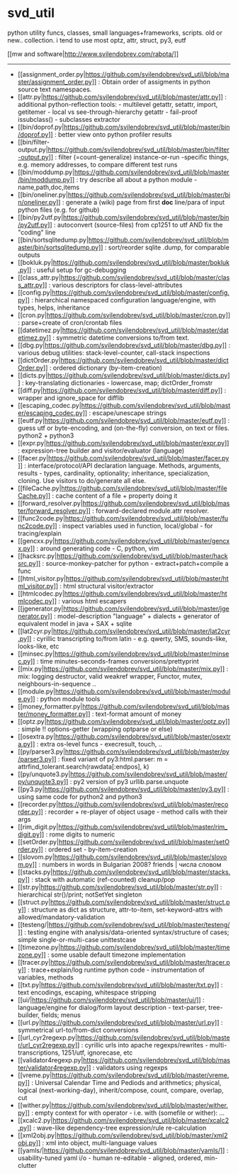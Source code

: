 svd_util
========

python utility funcs, classes, small languages+frameworks, scripts. 
old or new.. collection.
i tend to use most optz, attr, struct, py3, eutf

[[mw and software|http://www.svilendobrev.com/rabota/]]

--------

* [[assignment_order.py|https://github.com/svilendobrev/svd_util/blob/master/assignment_order.py]] : Obtain order of assigments in python source text namespaces.
* [[attr.py|https://github.com/svilendobrev/svd_util/blob/master/attr.py]] : additional python-reflection tools: - multilevel getattr, setattr, import, getitemer - local vs see-through-hierarchy getattr - fail-proof issubclass() - subclasses extractor
* [[bin/doprof.py|https://github.com/svilendobrev/svd_util/blob/master/bin/doprof.py]] : better view onto python profiler results
* [[bin/filter-output.py|https://github.com/svilendobrev/svd_util/blob/master/bin/filter-output.py]] : filter (=count-generalize) instance-or-run -specific things, e.g. memory addresses, to compare different test runs
* [[bin/moddump.py|https://github.com/svilendobrev/svd_util/blob/master/bin/moddump.py]] : try describe all about a python module - name,path,doc,items
* [[bin/oneliner.py|https://github.com/svilendobrev/svd_util/blob/master/bin/oneliner.py]] : generate a (wiki) page from first __doc__ line/para of input python files (e.g. for github)
* [[bin/py2utf.py|https://github.com/svilendobrev/svd_util/blob/master/bin/py2utf.py]] : autoconvert (source-files) from cp1251 to utf AND fix the "coding" line
* [[bin/sortsqlitedump.py|https://github.com/svilendobrev/svd_util/blob/master/bin/sortsqlitedump.py]] : sort/reorder sqlite .dump, for comparable outputs
* [[bokluk.py|https://github.com/svilendobrev/svd_util/blob/master/bokluk.py]] : useful setup for gc-debugging
* [[class_attr.py|https://github.com/svilendobrev/svd_util/blob/master/class_attr.py]] : various descriptors for class-level-attributes
* [[config.py|https://github.com/svilendobrev/svd_util/blob/master/config.py]] : hierarchical namespaced configuration language/engine, with types, helps, inheritance
* [[cron.py|https://github.com/svilendobrev/svd_util/blob/master/cron.py]] : parse+create of cron/crontab files
* [[datetimez.py|https://github.com/svilendobrev/svd_util/blob/master/datetimez.py]] : symmetric datetime conversions to/from text.
* [[dbg.py|https://github.com/svilendobrev/svd_util/blob/master/dbg.py]] : various debug utilities: stack-level-counter, call-stack inspections
* [[dictOrder.py|https://github.com/svilendobrev/svd_util/blob/master/dictOrder.py]] : ordered dictionary (by-item-creation)
* [[dicts.py|https://github.com/svilendobrev/svd_util/blob/master/dicts.py]] : key-translating dictionaries - lowercase, map; dictOrder_fromstr
* [[diff.py|https://github.com/svilendobrev/svd_util/blob/master/diff.py]] : wrapper and ignore_space for difflib
* [[escaping_codec.py|https://github.com/svilendobrev/svd_util/blob/master/escaping_codec.py]] : escape/unescape strings
* [[eutf.py|https://github.com/svilendobrev/svd_util/blob/master/eutf.py]] : guess utf or byte-encoding, and (on-the-fly) conversion, on text or files. python2 + python3
* [[expr.py|https://github.com/svilendobrev/svd_util/blob/master/expr.py]] : expression-tree builder and visitor/evaluator (language)
* [[facer.py|https://github.com/svilendobrev/svd_util/blob/master/facer.py]] : interface/protocol/API declaration language. Methods, arguments, results - types, cardinality, optionality; inheritance, specialization, cloning. Use visitors to do/generate all else.
* [[fileCache.py|https://github.com/svilendobrev/svd_util/blob/master/fileCache.py]] : cache content of a file + property doing it
* [[forward_resolver.py|https://github.com/svilendobrev/svd_util/blob/master/forward_resolver.py]] : forward-declared module.attr resolver.
* [[func2code.py|https://github.com/svilendobrev/svd_util/blob/master/func2code.py]] : inspect variables used in function, local/global - for tracing/explain
* [[gencxx.py|https://github.com/svilendobrev/svd_util/blob/master/gencxx.py]] : around generating code - C, python, vim
* [[hacksrc.py|https://github.com/svilendobrev/svd_util/blob/master/hacksrc.py]] : source-monkey-patcher for python - extract+patch+compile a func
* [[html_visitor.py|https://github.com/svilendobrev/svd_util/blob/master/html_visitor.py]] : html structural visitor/extractor
* [[htmlcodec.py|https://github.com/svilendobrev/svd_util/blob/master/htmlcodec.py]] : various html escapers
* [[jgenerator.py|https://github.com/svilendobrev/svd_util/blob/master/jgenerator.py]] : model-description "language" + dialects + generator of equivalent model in java + SAX + sqlite
* [[lat2cyr.py|https://github.com/svilendobrev/svd_util/blob/master/lat2cyr.py]] : cyrillic transcripting to/from latin - e.g. qwerty, SMS, sounds-like, looks-like, etc
* [[minsec.py|https://github.com/svilendobrev/svd_util/blob/master/minsec.py]] : time minutes-seconds-frames conversions/prettyprint
* [[mix.py|https://github.com/svilendobrev/svd_util/blob/master/mix.py]] : mix: logging destructor, valid weakref wrapper, Functor, mutex, neighbours-in-sequence ..
* [[module.py|https://github.com/svilendobrev/svd_util/blob/master/module.py]] : python module tools
* [[money_formatter.py|https://github.com/svilendobrev/svd_util/blob/master/money_formatter.py]] : text-format amount of money
* [[optz.py|https://github.com/svilendobrev/svd_util/blob/master/optz.py]] : simple !! options-getter (wrapping optparse or else)
* [[osextra.py|https://github.com/svilendobrev/svd_util/blob/master/osextra.py]] : extra os-level funcs - execresult, touch, ..
* [[py/parser3.py|https://github.com/svilendobrev/svd_util/blob/master/py/parser3.py]] : fixed variant of py3:html.parser: m = attrfind_tolerant.search(rawdata[:endpos], k)
* [[py/unquote3.py|https://github.com/svilendobrev/svd_util/blob/master/py/unquote3.py]] : py2 version of py3 urllib.parse.unquote
* [[py3.py|https://github.com/svilendobrev/svd_util/blob/master/py3.py]] : using same code for python2 and python3
* [[recorder.py|https://github.com/svilendobrev/svd_util/blob/master/recorder.py]] : recorder + re-player of object usage - method calls with their args
* [[rim_digit.py|https://github.com/svilendobrev/svd_util/blob/master/rim_digit.py]] : rome digits to numeric
* [[setOrder.py|https://github.com/svilendobrev/svd_util/blob/master/setOrder.py]] : ordered set - by-item-creation
* [[slovom.py|https://github.com/svilendobrev/svd_util/blob/master/slovom.py]] : numbers in words in Bulgarian  2008? friends | числа словом
* [[stacks.py|https://github.com/svilendobrev/svd_util/blob/master/stacks.py]] : stack with automatic (ref-counted) cleanup/pop
* [[str.py|https://github.com/svilendobrev/svd_util/blob/master/str.py]] : hierarchical str()/print; notSetYet singleton
* [[struct.py|https://github.com/svilendobrev/svd_util/blob/master/struct.py]] : structure as dict as structure, attr-to-item, set-keyword-attrs with allowed/mandatory-validation
* [[testeng/|https://github.com/svilendobrev/svd_util/blob/master/testeng/]] : testing engine with analysis/data-oriented syntax/structure of cases; simple single-or-multi-case unittestcase
* [[timezone.py|https://github.com/svilendobrev/svd_util/blob/master/timezone.py]] : some usable default timezone implementation
* [[tracer.py|https://github.com/svilendobrev/svd_util/blob/master/tracer.py]] : trace+explain/log runtime python code - instrumentation of variables, methods
* [[txt.py|https://github.com/svilendobrev/svd_util/blob/master/txt.py]] : text encodings, escaping, whitespace stripping
* [[ui/|https://github.com/svilendobrev/svd_util/blob/master/ui/]] : language/engine for dialog/form layout description - text-parser, tree-builder, fields; menus
* [[url.py|https://github.com/svilendobrev/svd_util/blob/master/url.py]] : symmetrical url-to/from-dict conversions
* [[url_cyr2regexp.py|https://github.com/svilendobrev/svd_util/blob/master/url_cyr2regexp.py]] : cyrillic urls into apache regexps/rewrites - multi-transcriptions, 1251/utf, ignorecase, etc
* [[validator4regexp.py|https://github.com/svilendobrev/svd_util/blob/master/validator4regexp.py]] : validators using regexps
* [[vreme.py|https://github.com/svilendobrev/svd_util/blob/master/vreme.py]] : Universal Calendar Time and Pediods and arithmetics; physical, logical (next-working-day), inherit/compose, count, compare, overlap, cut
* [[wither.py|https://github.com/svilendobrev/svd_util/blob/master/wither.py]] : empty context for with operator - i.e. with (somefile or wither): ...
* [[xcalc2.py|https://github.com/svilendobrev/svd_util/blob/master/xcalc2.py]] : wave-like dependency-tree expression/rule re-calculation
* [[xml2obj.py|https://github.com/svilendobrev/svd_util/blob/master/xml2obj.py]] : xml into object, multi-language values
* [[yamls/|https://github.com/svilendobrev/svd_util/blob/master/yamls/]] : usability-tuned yaml i/o - human re-editable - aligned, ordered, min-clutter
